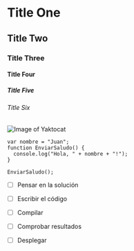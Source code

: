 # Title One
## Title Two
### Title Three
#### Title Four
##### Title Five
###### Title Six

![Image of Yaktocat](https://octodex.github.com/images/yaktocat.png)

```
var nombre = "Juan";
function EnviarSaludo() {
  console.log("Hola, " + nombre + "!");
}

EnviarSaludo();
```

- [ ] Pensar en la solución
- [ ] Escribir el código
- [ ] Compilar
- [ ] Comprobar resultados
- [ ] Desplegar




